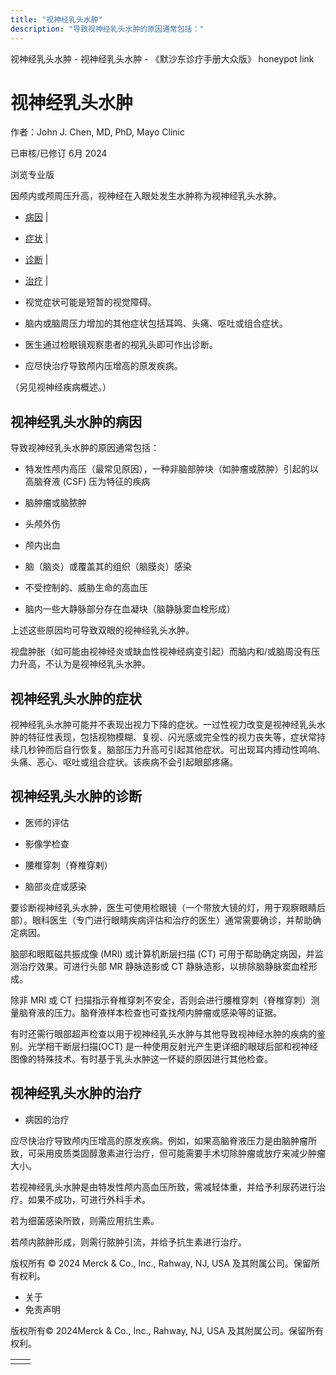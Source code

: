 ```yaml
---
title: "视神经乳头水肿"
description: "导致视神经乳头水肿的原因通常包括："
---
```


﻿视神经乳头水肿 \- 视神经乳头水肿 \- 《默沙东诊疗手册大众版》 honeypot link

# 视神经乳头水肿

作者：John J. Chen, MD, PhD, Mayo Clinic

已审核/已修订 6月 2024

浏览专业版

因颅内或颅周压升高，视神经在入眼处发生水肿称为视神经乳头水肿。

- [病因](#病因_v799752_zh) \|
- [症状](#症状_v799768_zh) \|
- [诊断](#诊断_v799772_zh) \|
- [治疗](#治疗_v799776_zh) \|

- 视觉症状可能是短暂的视觉障碍。

- 脑内或脑周压力增加的其他症状包括耳鸣、头痛、呕吐或组合症状。

- 医生通过检眼镜观察患者的视乳头即可作出诊断。

- 应尽快治疗导致颅内压增高的原发疾病。


（另见视神经疾病概述。）

## 视神经乳头水肿的病因

导致视神经乳头水肿的原因通常包括：

- 特发性颅内高压（最常见原因），一种非脑部肿块（如肿瘤或脓肿）引起的以高脑脊液 (CSF) 压为特征的疾病

- 脑肿瘤或脑脓肿

- 头颅外伤

- 颅内出血

- 脑（脑炎）或覆盖其的组织（脑膜炎）感染

- 不受控制的、威胁生命的高血压

- 脑内一些大静脉部分存在血凝块（脑静脉窦血栓形成）


上述这些原因均可导致双眼的视神经乳头水肿。

视盘肿胀（如可能由视神经炎或缺血性视神经病变引起）而脑内和/或脑周没有压力升高，不认为是视神经乳头水肿。

## 视神经乳头水肿的症状

视神经乳头水肿可能并不表现出视力下降的症状。一过性视力改变是视神经乳头水肿的特征性表现，包括视物模糊、复视、闪光感或完全性的视力丧失等，症状常持续几秒钟而后自行恢复。脑部压力升高可引起其他症状。可出现耳内搏动性鸣响、头痛、恶心、呕吐或组合症状。该疾病不会引起眼部疼痛。

## 视神经乳头水肿的诊断

- 医师的评估

- 影像学检查

- 腰椎穿刺（脊椎穿剌）

- 脑部炎症或感染


要诊断视神经乳头水肿，医生可使用检眼镜（一个带放大镜的灯，用于观察眼睛后部）。眼科医生（专门进行眼睛疾病评估和治疗的医生）通常需要确诊，并帮助确定病因。

脑部和眼眶磁共振成像 (MRI) 或计算机断层扫描 (CT) 可用于帮助确定病因，并监测治疗效果。可进行头部 MR 静脉造影或 CT 静脉造影，以排除脑静脉窦血栓形成。

除非 MRI 或 CT 扫描指示脊椎穿刺不安全，否则会进行腰椎穿刺（脊椎穿刺）测量脑脊液的压力。脑脊液样本检查也可查找颅内肿瘤或感染等的证据。

有时还需行眼部超声检查以用于视神经乳头水肿与其他导致视神经水肿的疾病的鉴别。光学相干断层扫描(OCT) 是一种使用反射光产生更详细的眼球后部和视神经图像的特殊技术。有时基于乳头水肿这一怀疑的原因进行其他检查。

## 视神经乳头水肿的治疗

- 病因的治疗


应尽快治疗导致颅内压增高的原发疾病。例如，如果高脑脊液压力是由脑肿瘤所致，可采用皮质类固醇激素进行治疗，但可能需要手术切除肿瘤或放疗来减少肿瘤大小。

若视神经乳头水肿是由特发性颅内高血压所致，需减轻体重，并给予利尿药进行治疗。如果不成功，可进行外科手术。

若为细菌感染所致，则需应用抗生素。

若颅内脓肿形成，则需行脓肿引流，并给予抗生素进行治疗。



版权所有 © 2024
Merck & Co., Inc., Rahway, NJ, USA 及其附属公司。保留所有权利。

- 关于
- 免责声明

版权所有© 2024Merck & Co., Inc., Rahway, NJ, USA 及其附属公司。保留所有权利。

|     |     |
| --- | --- |
|  |  |